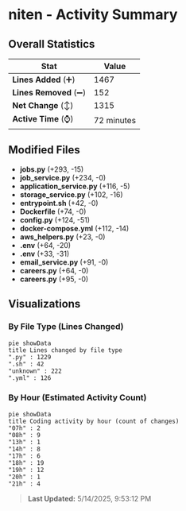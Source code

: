 # niten - Activity Summary 

## Overall Statistics

| Stat                   | Value                                                             |
| ---------------------- | ----------------------------------------------------------------- |
| **Lines Added** (➕)   | 1467                                          |
| **Lines Removed** (➖) | 152                                        |
| **Net Change** (↕)    | 1315                |
| **Active Time** (⌚)   | 72 minutes |


## Modified Files
- **jobs.py** (+293, -15)
- **job_service.py** (+234, -0)
- **application_service.py** (+116, -5)
- **storage_service.py** (+102, -16)
- **entrypoint.sh** (+42, -0)
- **Dockerfile** (+74, -0)
- **config.py** (+124, -51)
- **docker-compose.yml** (+112, -14)
- **aws_helpers.py** (+23, -0)
- **.env** (+64, -20)
- **.env** (+33, -31)
- **email_service.py** (+91, -0)
- **careers.py** (+64, -0)
- **careers.py** (+95, -0)

## Visualizations

### By File Type (Lines Changed)

```mermaid
pie showData
title Lines changed by file type
".py" : 1229
".sh" : 42
"unknown" : 222
".yml" : 126
```

### By Hour (Estimated Activity Count)

```mermaid
pie showData
title Coding activity by hour (count of changes)
"07h" : 2
"08h" : 9
"13h" : 1
"14h" : 8
"17h" : 6
"18h" : 19
"19h" : 12
"20h" : 1
"21h" : 4
```


> **Last Updated:** 5/14/2025, 9:53:12 PM